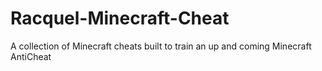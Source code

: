 # Racquel-Minecraft-Cheat
A collection of Minecraft cheats built to train an up and coming Minecraft AntiCheat
